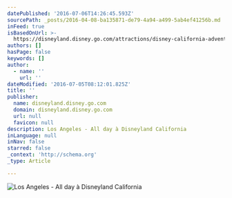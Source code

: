 ```yaml
---
datePublished: '2016-07-06T14:26:45.593Z'
sourcePath: _posts/2016-04-08-ba135871-de79-4a94-a499-5ab4ef41256b.md
inFeed: true
isBasedOnUrl: >-
  https://disneyland.disney.go.com/attractions/disney-california-adventure/radiator-springs-racers/
authors: []
hasPage: false
keywords: []
author:
  - name: ''
    url: ''
dateModified: '2016-07-05T08:12:01.825Z'
title: ''
publisher:
  name: disneyland.disney.go.com
  domain: disneyland.disney.go.com
  url: null
  favicon: null
description: Los Angeles - All day à Disneyland California
inLanguage: null
inNav: false
starred: false
_context: 'http://schema.org'
_type: Article

---
```

![Los Angeles - All day à Disneyland California](https://s3-us-west-2.amazonaws.com/the-grid-img/p/bb115564f060eaf47263a7bcbc0690409545cb7f.jpg)